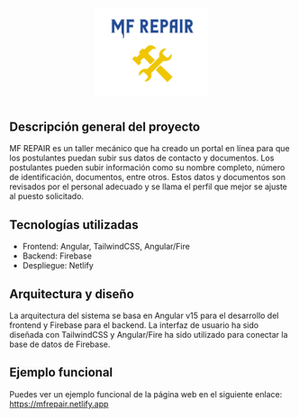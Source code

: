 <p align="center">
   <a href="https://mfrepair.netlify.app/">
        <img src="src/assets/logo.png" alt="logo MF Repair" width="200"/>
    </a>
</p>

# 


## Descripción general del proyecto

MF REPAIR es un taller mecánico que ha creado un portal en línea para que los postulantes puedan subir sus datos de contacto y documentos. Los postulantes pueden subir información como su nombre completo, número de identificación, documentos, entre otros. Estos datos y documentos son revisados por el personal adecuado y se llama el perfil que mejor se ajuste al puesto solicitado.

## Tecnologías utilizadas

 - Frontend: Angular, TailwindCSS, Angular/Fire
 - Backend: Firebase
 - Despliegue: Netlify

## Arquitectura y diseño

La arquitectura del sistema se basa en Angular v15 para el desarrollo del frontend y Firebase para el backend. La interfaz de usuario ha sido diseñada con TailwindCSS y Angular/Fire ha sido utilizado para conectar la base de datos de Firebase.

## Ejemplo funcional

Puedes ver un ejemplo funcional de la página web en el siguiente enlace: https://mfrepair.netlify.app